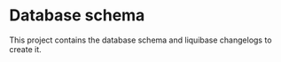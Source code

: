 # Database schema

This project contains the database schema and liquibase changelogs to create it.
